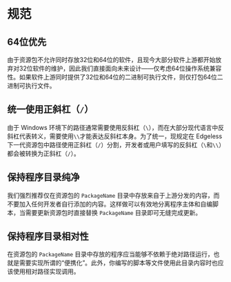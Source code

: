 # 规范
## 64位优先
由于资源包不允许同时存放32位和64位的软件，且现今大部分软件上游都开始放弃对32位软件的维护，因此我们直接面向未来设计——仅考虑64位操作系统兼容性。如果软件上游同时提供了32位和64位的二进制可执行文件，则仅打包64位二进制可执行文件。
## 统一使用正斜杠（`/`）
由于 Windows 环境下的路径通常需要使用反斜杠（`\`），而在大部分现代语言中反斜杠代表转义，需要使用`\\`才能表达反斜杠本身。为了统一，现规定在 Edgeless 下一代资源包中路径使用正斜杠（`/`）分割，开发者或用户填写的反斜杠（`\`和`\\`）都会被转换为正斜杠（`/`）。
## 保持程序目录纯净
我们强烈推荐仅在资源包的 `PackageName` 目录中存放来自于上游分发的内容，而不要加入任何开发者自行添加的内容。这样做可以有效地分离程序主体和自编脚本，当需要更新资源包时直接替换 `PackageName` 目录即可无缝完成更新。
## 保持程序目录相对性
在资源包的 `PackageName` 目录中存放的程序应当能够不依赖于绝对路径运行，也就是需要实现所谓的“便携化”。此外，你编写的脚本等文件使用此目录内容时也应该使用相对路径实现调用。